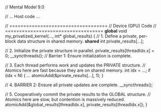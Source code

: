 // Mental Model 9.0

// ... Host code ...

// ===================================
// Device (GPU) Code
// ===================================
__global__ void my_privatized_kernel(..., int* global_results) {
  // 1. Define a private, per-block data structure in shared memory.
  __shared__ int private_results[...];

  // 2. Initialize the private structure in parallel.
  private_results[threadIdx.x] = 0;
  __syncthreads(); // Barrier 1: Ensure initialization is complete.

  // 3. Each thread performs work and updates the PRIVATE structure.
  // Atomics here are fast because they are on shared memory.
  int idx = ...;
  if (idx < N) {
      ...
      atomicAdd(&private_results[...], 1);
  }
  
  // 4. BARRIER 2: Ensure all private updates are complete.
  __syncthreads();

  // 5. Cooperatively commit the private results to the GLOBAL structure.
  // Atomics here are slow, but contention is massively reduced.
  atomicAdd(&global_results[threadIdx.x], private_results[threadIdx.x]);
}